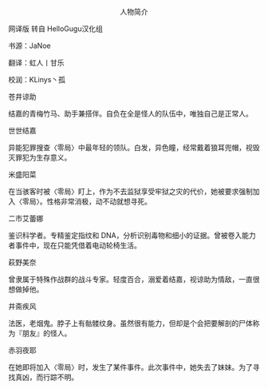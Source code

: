 <p align="center">人物简介</p>

网译版 转自 HelloGugu汉化组

书源：JaNoe

翻译：虹人丨甘乐

校润：KLinys丶孤

苍井谅助

结嘉的青梅竹马、助手兼搭伴。自负在全是怪人的队伍中，唯独自己是正常人。

世世结嘉

异能犯罪搜查〈零局〉中最年轻的领队。白发，异色瞳，经常戴着狼耳兜帽，视毁灭罪犯为生存意义。

米盛阳菜

在当骇客时被〈零局〉盯上，作为不去监狱享受牢狱之灾的代价，她被要求强制加入〈零局〉。性格非常消极，动不动就想寻死。

二市艾蕾娜

鉴识科学者。专精鉴定指纹和 DNA，分析识别毒物和细小的证据。曾被卷入能力者事件中，现在只能凭借着电动轮椅生活。

萩野美奈

曾隶属于特殊作战群的战斗专家。轻度百合，溺爱着结嘉，视谅助为情敌，一直很想做掉他。

井斋疾风

法医，老烟鬼。脖子上有骷髅纹身。虽然很有能力，但却是个会把要解剖的尸体称为『朋友』的怪人。

赤羽夜耶

在她即将加入〈零局〉时，发生了某件事件。此次事件中，她失去了妹妹。为了寻找真凶，而行踪不明。

